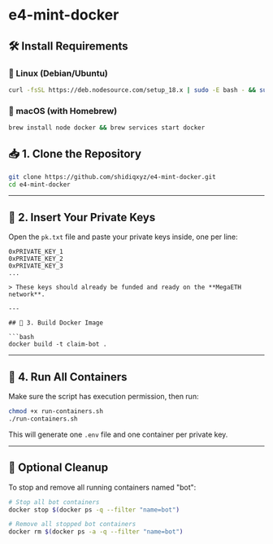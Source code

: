 # e4-mint-docker

## 🛠 Install Requirements

### 🐧 Linux (Debian/Ubuntu)

```bash
curl -fsSL https://deb.nodesource.com/setup_18.x | sudo -E bash - && sudo apt install -y nodejs docker.io
```

### 🍎 macOS (with Homebrew)

```bash
brew install node docker && brew services start docker
```



## 📥 1. Clone the Repository

```bash
git clone https://github.com/shidiqxyz/e4-mint-docker.git
cd e4-mint-docker
````

---

## 🔑 2. Insert Your Private Keys

Open the `pk.txt` file and paste your private keys inside, one per line:

```
0xPRIVATE_KEY_1
0xPRIVATE_KEY_2
0xPRIVATE_KEY_3
...

> These keys should already be funded and ready on the **MegaETH network**.

---

## 🐋 3. Build Docker Image

```bash
docker build -t claim-bot .
```

---

## 🚀 4. Run All Containers

Make sure the script has execution permission, then run:

```bash
chmod +x run-containers.sh
./run-containers.sh
```

This will generate one `.env` file and one container per private key.

---

## 🧹 Optional Cleanup

To stop and remove all running containers named "bot":

```bash
# Stop all bot containers
docker stop $(docker ps -q --filter "name=bot")

# Remove all stopped bot containers
docker rm $(docker ps -a -q --filter "name=bot")
```



